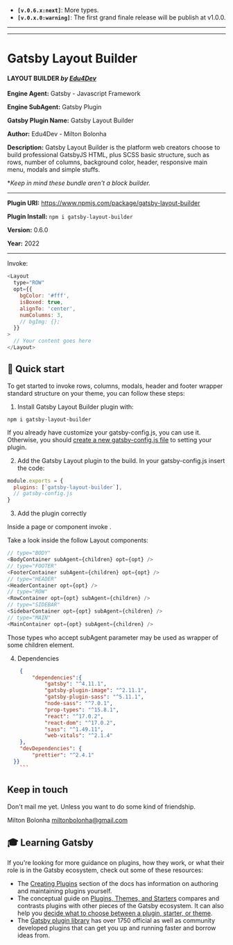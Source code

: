 - **`[v.0.6.x:next]`**: More <Layout /> types.
- **`[v.0.x.0:warning]`**: The first grand finale release will be publish at v1.0.0.

---

---

# Gatsby Layout Builder

#### LAYOUT BUILDER _by [Edu4Dev](https://edu4.dev)_

**Engine Agent:** Gatsby - Javascript Framework

**Engine SubAgent:** Gatsby Plugin

**Gatsby Plugin Name:** Gatsby Layout Builder

**Author:** Edu4Dev - Milton Bolonha

**Description:** Gatsby Layout Builder is the platform
web creators choose to build professional GatsbyJS HTML,
plus SCSS basic structure, such as rows, number of columns,
background color, header, responsive main menu,
modals and simple stuffs.

\*_Keep in mind these bundle aren't a block builder._

---

**Plugin URI:** https://www.npmjs.com/package/gatsby-layout-builder

**Plugin Install:** `npm i gatsby-layout-builder`

**Version:** 0.6.0

**Year:** 2022

---

Invoke:

```js
<Layout
  type="ROW"
  opt={{
    bgColor: '#fff',
    isBoxed: true,
    alignTo: 'center',
    numColumns: 3,
    // bgImg: {};
  }}
>
  // Your content goes here
</Layout>
```

## 🚀 Quick start

To get started to invoke rows, columns, modals, header and footer wrapper
standard structure on your theme, you can follow these steps:

1. Install Gatsby Layout Builder plugin with:

```shell
npm i gatsby-layout-builder
```

If you already have customize your gatsby-config.js, you can use it.
Otherwise, you should [create a new gatsby-config.js file](https://www.gatsbyjs.com/docs/reference/config-files/gatsby-config/) to setting your plugin.

2. Add the Gatsby Layout plugin to the build. In your gatsby-config.js insert the code:

```javascript
module.exports = {
  plugins: [`gatsby-layout-builder`],
  // gatsby-config.js
}
```

3. Add the plugin correctly

Inside a page or component invoke <Layout type="COMPONENT" />.

Take a look inside the follow Layout components:

```javascript
// type="BODY"
<BodyContainer subAgent={children} opt={opt} />
// type="FOOTER"
<FooterContainer subAgent={children} opt={opt} />
// type="HEADER"
<HeaderContainer opt={opt} />
// type="ROW"
<RowContainer opt={opt} subAgent={children} />
// type="SIDEBAR"
<SidebarContainer opt={opt} subAgent={children} />
// type="MAIN"
<MainContainer opt={opt} subAgent={children} />
```

Those types who accept subAgent parameter may be used as wrapper of some children element.

4. Dependencies

````json
	{
		"dependencies":{
			"gatsby": "^4.11.1",
			"gatsby-plugin-image": "^2.11.1",
			"gatsby-plugin-sass": "^5.11.1",
			"node-sass": "^7.0.1",
			"prop-types": "^15.8.1",
			"react": "^17.0.2",
			"react-dom": "^17.0.2",
			"sass": "^1.49.11",
			"web-vitals": "^2.1.4"
	},
  	"devDependencies": {
    	"prettier": "^2.4.1"
  }}
	```
````

## Keep in touch

Don't mail me yet. Unless you want to do some kind of friendship.

Milton Bolonha <miltonbolonha@gmail.com>

## 🎓 Learning Gatsby

If you're looking for more guidance on plugins, how they work, or what their role is in the Gatsby ecosystem, check out some of these resources:

- The [Creating Plugins](https://www.gatsbyjs.com/docs/creating-plugins/) section of the docs has information on authoring and maintaining plugins yourself.
- The conceptual guide on [Plugins, Themes, and Starters](https://www.gatsbyjs.com/docs/plugins-themes-and-starters/) compares and contrasts plugins with other pieces of the Gatsby ecosystem. It can also help you [decide what to choose between a plugin, starter, or theme](https://www.gatsbyjs.com/docs/plugins-themes-and-starters/#deciding-which-to-use).
- The [Gatsby plugin library](https://www.gatsbyjs.com/plugins/) has over 1750 official as well as community developed plugins that can get you up and running faster and borrow ideas from.
